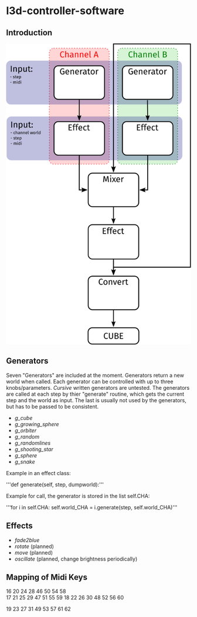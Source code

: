 # l3d-controller-software

## Introduction

![Flowchart](/flowchart.png)

## Generators

Seven "Generators" are included at the moment. Generators return a new world when called. Each generator can be controlled with up to three knobs/parameters. *Cursive* written generators are untested.
The generators are called at each step by thier "generate" routine, which gets the current step and the world as input. The last is usually not used by the generators, but has to be passed to be consistent.

- *g_cube*
- *g_growing_sphere*
- *g_orbiter*
- *g_random*
- *g_randomlines*
- *g_shooting_star*
- *g_sphere*
- *g_snake*

Example in an effect class:

'''def generate(self, step, dumpworld):'''

Example for call, the generator is stored in the list self.CHA:

'''for i in self.CHA:
    self.world_CHA = i.generate(step, self.world_CHA)'''


## Effects

- *fade2blue*
- *rotate* (planned)
- *move* (planned)
- *oscillate* (planned, change brightness periodically)

## Mapping of Midi Keys

16 	20	24	28	46	50	54	58		
17	21	25	29	47	51	55	59
18	22	26	30	48	52	56	60

19	23	27	31	49	53	57	61	62
